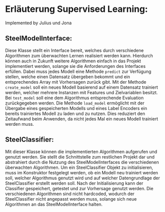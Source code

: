 # Erläuterung Supervised Learning:
Implemented by Julius und Jona

## SteelModelInterface:
Diese Klasse stellt ein Interface bereit, welches durch verschiedene Algorithmen zum überwachten Lernen realisiert werden kann. Hierdurch können auch in Zukunft weitere Algorithmen einfach in das Projekt implementiert werden, solange sie die Anforderungen des Interfaces erfüllen. Dabei muss jedes Modell eine Methode `predict` zur Verfügung stellen, welche einen Datensatz übergeben bekommt und ein entsprechendes Array mit Vorhersagen zurück gibt. Mit der Methode `create_model` soll ein neues Modell basierend auf einem Datensatz trainiert werden, welcher mehrere Instanzen mit Features und Zielvariablen besitzt. Bei `test_model` soll eine dem Algorithmus entsprechende Evaluation zurückgegeben werden. Die Methode `load_model` ermöglicht mit der Übergabe eines gespeicherten Modells und eines Label Encoders ein bereits trainiertes Modell zu laden und zu nutzen. Dies reduziert den Zeitaufwand beim Anwenden, da nicht jedes Mal ein neues Modell trainiert werden muss.

## SteelClassifier:
Mit dieser Klasse können die implementierten Algorithmen aufgerufen und genutzt werden. Sie stellt die Schnittstelle zum restlichen Projekt dar und abstrahiert durch die Nutzung des SteelModelInterfaces die verschiedenen überwachten Algorithmen. Um ein SteelClassifier Objekt zu initialisieren, muss im Konstruktor festgelegt werden, ob ein Modell neu trainiert werden soll, welcher Algorithmus genutzt wird und auf welcher Datengrundlage der SteelClassifier erstellt werden soll. Nach der Initialisierung kann der Classifier gespeichert, getestet und zur Vorhersage genutzt werden. Die verschiedenen Algorithmen sind nicht hardcoded, wodurch der SteelClassifier nicht angepasst werden muss, solange sich neue Algorithmen an das SteelModelInterface halten.

